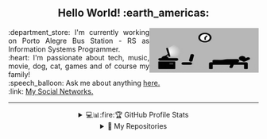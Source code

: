 <h2 align="center">Hello World! :earth_americas:</h2>

<img src="https://github.com/lucasrmagalhaes/lucasrmagalhaes/blob/master/assets/days.gif" width="220px" height="90" align="right" alt="Routine">

<p align="justify">
  :department_store: I'm currently working on Porto Alegre Bus Station - RS as Information Systems Programmer.<br />
  :heart: I'm passionate about tech, music, movie, dog, cat, games and of course my family!<br />
  :speech_balloon: Ask me about anything <a href="https://github.com/lucasrmagalhaes/lucasrmagalhaes/issues">here.</a><br />
  :link: <a href="https://linktr.ee/lucasrmagalhaes">My Social Networks.</a><br />
</p>

<hr />

<details>
  <summary align="center">💻📊:fire:🏆 GitHub Profile Stats</summary>
      <img src="https://github-readme-stats.vercel.app/api/top-langs/?username=lucasrmagalhaes&langs_count=20&layout=compact" /> <br />
      <img src="https://github-readme-stats.vercel.app/api?username=lucasrmagalhaes&show_icons=true&theme=highcontrast" /> <br />
      <img src="https://github-readme-streak-stats.herokuapp.com/?user=lucasrmagalhaes&theme=dark" /> <br />
      <img width=800 src="https://github-profile-trophy.vercel.app/?username=lucasrmagalhaes&column=7&theme=gruvbox&no-frame=true" />
</details>

<details>
  <summary align="center">📁 My Repositories</summary>
    <div align="center">
      <table>
        <tr>
          <th>Repository name:</th>
          <th>About:</th>
        </tr>
        <tr>
          <td><a href="https://github.com/lucasrmagalhaes/lucasrmagalhaes">lucasrmagalhaes</a></td>
          <td>My presentation. 💻</td>
        </tr>
        <tr>
          <td><a href="https://github.com/lucasrmagalhaes/lucasrmagalhaes-portfolio">lucasrmagalhaes-portfolio</a></td>
          <td>Portfolio created using HTML, CSS and JS. ⭐</td>
        </tr>
        <tr>
          <td><a href="https://github.com/lucasrmagalhaes/snake-js">snake-js</a></td>
          <td>Nostálgico jogo da 🐍 em JavaScript.</td>
        </tr>
        <tr>
          <td><a href="https://github.com/lucasrmagalhaes/desafios-DIO">desafios-DIO</a></td>
          <td>Resolução dos desafios de C Sharp, Java, JS e Ruby da DIO. 📚</td>
        </tr>
        <tr>
          <td><a href="https://github.com/lucasrmagalhaes/covid19-pwa">covid19-pwa</a></td>
          <td>Progressive Web Application com React para mapear os dados do COVID-19 pelo mundo. 📊</td>
        </tr>
        <tr>
          <td><a href="https://github.com/lucasrmagalhaes/urlShortener-DIO">urlShortener-DIO</a></td>
          <td>✂️ Encurtador de URL</td>
        </tr>
        <tr>
          <td><a href="https://github.com/lucasrmagalhaes/jogoDaVelha-js">jogoDaVelha-js</a></td>
          <td>❌ Jogo da Velha com HTML, CSS e JavaScript. ⭕</td>
        </tr>
        <tr>
          <td><a href="https://github.com/lucasrmagalhaes/chatBotTelegram-js">chatBotTelegram-js</a></td>
          <td>Construindo um ChatbotFit no Telegram com JavaScript e NodeJS.</td>
        </tr>
        <tr>
          <td><a href="https://github.com/lucasrmagalhaes/netflix-clone">netflix-clone</a></td>
          <td>Recriando a Interface do Netflix utilizando HTML, CSS e JavaScript.</td>
        </tr>
        <tr>
          <td><a href="https://github.com/lucasrmagalhaes/resgate-js">resgate-js</a></td>
          <td>Jogo Resgate desenvolvido em JS, HTML e CSS com os frameworks JQuery e JQuery Collision. 🚁</td>
        </tr>
        <tr>
          <td><a href="https://github.com/lucasrmagalhaes/instagram-css">instagram-css</a></td>
          <td>Recriando a interface de login do Instagram com CSS e HTML.</td>
        </tr>
        <tr>
          <td><a href="https://github.com/lucasrmagalhaes/superMarioEnglishChallenge-js">superMarioEnglishChallenge-js</a></td>
          <td>Sistema de reconhecimento de voz em JS para aprender cores em inglês.</td>
        </tr>
        <tr>
          <td><a href="https://github.com/lucasrmagalhaes/dinoGame-js">dinoGame-js</a></td>
          <td>Recriando o famoso jogo do dinossauro sem internet. 🌵</td>
        </tr>
        <tr>
          <td><a href="https://github.com/lucasrmagalhaes/web_moderno-js">web_moderno-js</a></td>
          <td>Desenvolvimento Web Moderno com JavaScript! COMPLETO 2020 + Projetos!</td>
        </tr>
        <tr>
          <td><a href="https://github.com/lucasrmagalhaes/angular-crud">angular-crud</a></td>
          <td>Realizando um CRUD em Angular.</td>
        </tr>
        <tr>
          <td><a href="https://github.com/lucasrmagalhaes/aplicandoDesignPatternsNaPraticaComDotNet-DIO">aplicandoDesignPatternsNaPraticaComDotNet-DIO</a></td>
          <td>Aplicando Design Patterns na Prática com C# - DIO.</td>
        </tr>
        <tr>
          <td><a href="https://github.com/lucasrmagalhaes/DotNetCoreAvancado-DIO">DotNetCoreAvancado-DIO</a></td>
          <td>Curso: Configuração da arquitetura back-end com .NET Core - DIO.</td>
        </tr>
        <tr>
          <td><a href="https://github.com/lucasrmagalhaes/spaceShooter-js">spaceShooter-js</a></td>
          <td>Jogo no estilo Space Shooter 👽 em JS.</td>
        </tr>
        <tr>
          <td><a href="https://github.com/lucasrmagalhaes/cypressTest-angular">cypressTest-angular</a></td>
          <td>Utilizando o Cypress E2E para testar um blog em Angular.</td>
        </tr>
        <tr>
          <td><a href="https://github.com/lucasrmagalhaes/SPA-Angular">SPA-Angular</a></td>
          <td>Desenvolvendo SPA com Angular.</td>
        </tr>
        <tr>
          <td><a href="https://github.com/lucasrmagalhaes/estruturaDeDadosEAlgoritmos-DIO">estruturaDeDadosEAlgoritmos-DIO</a></td>
          <td>Curso: Esturturado de Dados e Algoritmos - DIO.</td>
        </tr>
        <tr>
          <td><a href="https://github.com/lucasrmagalhaes/memoryGame_genius-js">memoryGame_genius-js</a></td>
          <td>Jogo de memória inspirado no jogo Genius em JavaScript.</td>
        </tr>
        <tr>
          <td><a href="https://github.com/lucasrmagalhaes/cities_api-java">cities_api-java</a></td>
          <td>API REST de Consulta de Cidades do Brasil.</td>
        </tr>
        <tr>
          <td><a href="https://github.com/lucasrmagalhaes/person_api-DIO">person_api-DIO</a></td>
          <td>Sistema de Gerenciamento de Pessoas</td>
        </tr>
        <tr>
          <td><a href="https://github.com/lucasrmagalhaes/testesUnitarios-DIO">testesUnitarios-DIO</a></td>
          <td>Desenvolvimento de testes unitários para validar uma API REST de gerenciamento de estoques de cerveja.</td>
        </tr>
        <tr>
          <td><a href="https://github.com/lucasrmagalhaes/weather-DIO">weather-DIO</a></td>
          <td>Projeto DIO: Criando projeto para consultar a previsão do tempo via API.</td>
        </tr>
        <tr>
          <td><a href="https://github.com/lucasrmagalhaes/usandoDDD-DIO">usandoDDD-DIO</a></td>
          <td>Desenvolvendo sua aplicação com C# usando DDD.</td>
        </tr>
        <tr>
          <td><a href="https://github.com/lucasrmagalhaes/api_criptomoedas-js">api_criptomoedas-js</a></td>
          <td>Buscando dados da API: Coin Market Cap.</td>
        </tr>
        <tr>
          <td><a href="https://github.com/lucasrmagalhaes/randomPasswordGenerator">randomPasswordGenerator</a></td>
          <td>Gerando senhas aleatórias.</td>
        </tr>
        <tr>
          <td><a href="https://github.com/lucasrmagalhaes/mongo-dotnet">mongo-dotnet</a></td>
          <td>API .NET integrada ao MongoDB.</td>
        </tr>
        <tr>
          <td><a href="https://github.com/lucasrmagalhaes/happy-nlw3">happy-nlw3</a></td>
          <td>Evento da Rocketseat: Happy NLW#3</td>
        </tr>
        <tr>
          <td><a href="https://github.com/lucasrmagalhaes/meetingRoom-DIO">meetingRoom-DIO</a></td>
          <td>Gerenciador de salas de reuniões com Java e Angular.</td>
        </tr>
        <tr>
          <td><a href="https://github.com/lucasrmagalhaes/maratona_dev-stefanini">maratona_dev-stefanini</a></td>
          <td>Maratona de Desenvolvimento do Grupo Stefanini.</td>
        </tr>
        <tr>
          <td><a href="https://github.com/lucasrmagalhaes/learning-COBOL">learning-COBOL</a></td>
          <td>Meus primeiros passos no COBOL. ⏳</td>
        </tr>
        <tr>
          <td><a href="https://github.com/lucasrmagalhaes/solutions-HackerRank">solutions-HackerRank</a></td>
          <td>Solution to HackerRank problems.</td>
        </tr>
        <tr>
          <td><a href="https://github.com/lucasrmagalhaes/primeirosPassosComDart-DIO">primeirosPassosComDart-DIO</a></td>
          <td>Curso: Primeiros Passos com Dart - DIO.</td>
        </tr>
        <tr>
          <td><a href="https://github.com/lucasrmagalhaes/ulbra-cpp">ulbra-cpp</a></td>
          <td>Minhas atividades da Ulbra com C++</td>
        </tr>
        <tr>
          <td><a href="https://github.com/lucasrmagalhaes/php-DIO">php-DIO</a></td>
          <td>Cursos de PHP - DIO.</td>
        </tr>
        <tr>
          <td><a href="https://github.com/lucasrmagalhaes/learning-php">learning-php</a></td>
          <td>PHP do básico ao avançado.</td>
        </tr>
        <tr>
          <td><a href="https://github.com/lucasrmagalhaes/learning-sh">learning-sh</a></td>
          <td>Aprendendo a configurar scripts com Shell Scripting.</td>
        </tr>
        <tr>
          <td><a href="https://github.com/lucasrmagalhaes/learning-sql">learning-sql</a></td>
          <td>Introdução ao SQL com MySQL: Manipule e consulte dados.</td>
        </tr>
        <tr>
          <td><a href="https://github.com/lucasrmagalhaes/gitEGitHub-Alura">gitEGitHub-Alura</a></td>
          <td>Curso: Git e Github: Controle e compartilhe seu código - Alura.</td>
        </tr>
        <tr>
          <td><a href="https://github.com/lucasrmagalhaes/aluraquiz-smallville">aluraquiz-smallville</a></td>
          <td>Quiz sobre a série Smallville que foi desenvolvido na Imersão React Next.js - Alura.</td>
        </tr>
        <tr>
          <td><a href="https://github.com/lucasrmagalhaes/criandoAplicacoesMoveis-ReactNative">criandoAplicacoesMoveis-ReactNative</a></td>
          <td>Curso: Criando aplicações móveis multiplataforma com React Native - DIO.</td>
        </tr>
      </table>
</details>
